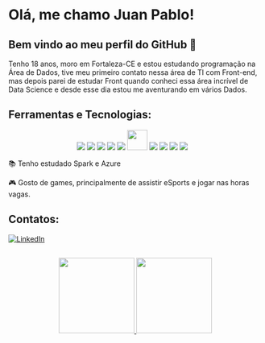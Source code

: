 # Olá, me chamo Juan Pablo! 
## Bem vindo ao meu perfil do GitHub 👋


Tenho 18 anos, moro em Fortaleza-CE e estou estudando programação na Área de Dados, tive meu primeiro contato nessa área de TI com Front-end, mas depois parei de estudar Front quando conheci essa área incrível de Data Science e desde esse dia estou me aventurando em vários Dados.


## Ferramentas e Tecnologias:
<div align="center">
<img src="https://img.shields.io/badge/GIT-E44C30?style=for-the-badge&logo=git&logoColor=white"/> 
<img src="https://img.shields.io/badge/Python-FFD43B?style=for-the-badge&logo=python&logoColor=blue" />
<img src="https://img.shields.io/badge/PostgreSQL-316192?style=for-the-badge&logo=postgresql&logoColor=white" />
<img src="https://img.shields.io/badge/MySQL-00000F?style=for-the-badge&logo=mysql&logoColor=white"/>
<img src="https://img.shields.io/badge/Apache_Spark-FFFFFF?style=for-the-badge&logo=apachespark&logoColor=#E35A16" />
<img src="https://cdn.jsdelivr.net/gh/devicons/devicon/icons/github/github-original.svg" width="40px"/>
<img src="https://img.shields.io/badge/Flask-000000?style=for-the-badge&logo=flask&logoColor=white" />
<img src="https://img.shields.io/badge/Microsoft_SQL_Server-CC2927?style=for-the-badge&logo=microsoft-sql-server&logoColor=white" />
<img src="https://img.shields.io/badge/PowerBI-F2C811?style=for-the-badge&logo=Power%20BI&logoColor=white" />
<img src="https://img.shields.io/badge/Jupyter-F37626.svg?&style=for-the-badge&logo=Jupyter&logoColor=white" />
<img sr="https://img.shields.io/badge/Pandas-2C2D72?style=for-the-badge&logo=pandas&logoColor=white" />
<img sr="" />
<img sr="" />
         
</div>
          

<div display="inline-block">
 <p align="left">📚 Tenho estudado Spark e Azure</p>
 <p align="left">🎮 Gosto de games, principalmente de assistir eSports e jogar nas horas vagas.</p>
</div>


## Contatos:
  <a href="http://www.linkedin.com/in/juan-pablo-queiroz" target="_blank"> <img  alt="LinkedIn" src="https://img.shields.io/badge/LinkedIn-0077B5?style=for-the-badge&logo=linkedin&logoColor=white" /></a>   

##
<div align="center">
   <a href="https://github.com/JuanEnD">
   <img height="150rem" src="https://github-readme-stats-git-masterrstaa-rickstaa.vercel.app/api?username=JuanEnD&theme=algolia&&show_icons=true&include_all_commits=true&count_private=true"/>
   <img height="150rem" src="https://github-readme-stats.vercel.app/api/top-langs/?username=JuanEnD&theme=algolia"
</div>
